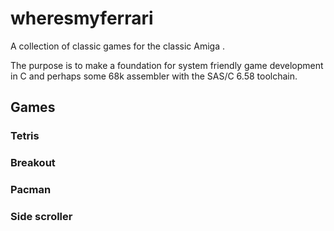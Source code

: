 # wheresmyferrari
A collection of classic games for the classic Amiga .

The purpose is to make a foundation for system friendly game development in C and perhaps some 68k assembler with the SAS/C 6.58 toolchain.

## Games
### Tetris
### Breakout
### Pacman
### Side scroller

